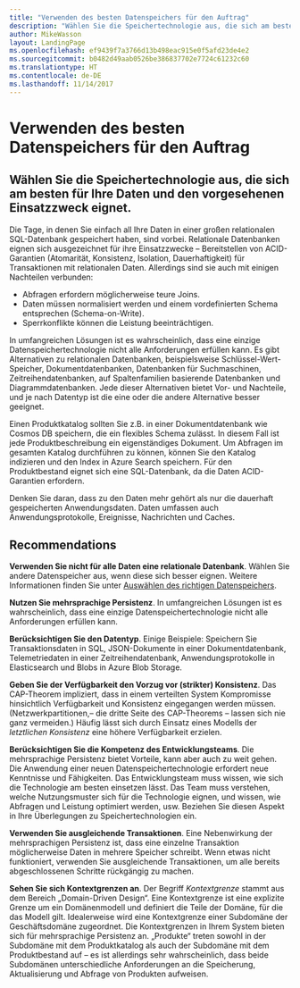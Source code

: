 ```yaml
---
title: "Verwenden des besten Datenspeichers für den Auftrag"
description: "Wählen Sie die Speichertechnologie aus, die sich am besten für Ihre Daten und den vorgesehenen Einsatzzweck eignet."
author: MikeWasson
layout: LandingPage
ms.openlocfilehash: ef9439f7a3766d13b498eac915e0f5afd23de4e2
ms.sourcegitcommit: b0482d49aab0526be386837702e7724c61232c60
ms.translationtype: HT
ms.contentlocale: de-DE
ms.lasthandoff: 11/14/2017
---
```

# <a name="use-the-best-data-store-for-the-job"></a>Verwenden des besten Datenspeichers für den Auftrag

## <a name="pick-the-storage-technology-that-is-the-best-fit-for-your-data-and-how-it-will-be-used"></a>Wählen Sie die Speichertechnologie aus, die sich am besten für Ihre Daten und den vorgesehenen Einsatzzweck eignet.

Die Tage, in denen Sie einfach all Ihre Daten in einer großen relationalen SQL-Datenbank gespeichert haben, sind vorbei. Relationale Datenbanken eignen sich ausgezeichnet für ihre Einsatzzwecke – Bereitstellen von ACID-Garantien (Atomarität, Konsistenz, Isolation, Dauerhaftigkeit) für Transaktionen mit relationalen Daten. Allerdings sind sie auch mit einigen Nachteilen verbunden:

- Abfragen erfordern möglicherweise teure Joins.
- Daten müssen normalisiert werden und einem vordefinierten Schema entsprechen (Schema-on-Write).
- Sperrkonflikte können die Leistung beeinträchtigen.

In umfangreichen Lösungen ist es wahrscheinlich, dass eine einzige Datenspeichertechnologie nicht alle Anforderungen erfüllen kann. Es gibt Alternativen zu relationalen Datenbanken, beispielsweise Schlüssel-Wert-Speicher, Dokumentdatenbanken, Datenbanken für Suchmaschinen, Zeitreihendatenbanken, auf Spaltenfamilien basierende Datenbanken und Diagrammdatenbanken. Jede dieser Alternativen bietet Vor- und Nachteile, und je nach Datentyp ist die eine oder die andere Alternative besser geeignet. 

Einen Produktkatalog sollten Sie z.B. in einer Dokumentdatenbank wie Cosmos DB speichern, die ein flexibles Schema zulässt. In diesem Fall ist jede Produktbeschreibung ein eigenständiges Dokument. Um Abfragen im gesamten Katalog durchführen zu können, können Sie den Katalog indizieren und den Index in Azure Search speichern. Für den Produktbestand eignet sich eine SQL-Datenbank, da die Daten ACID-Garantien erfordern.

Denken Sie daran, dass zu den Daten mehr gehört als nur die dauerhaft gespeicherten Anwendungsdaten. Daten umfassen auch Anwendungsprotokolle, Ereignisse, Nachrichten und Caches.

## <a name="recommendations"></a>Recommendations

**Verwenden Sie nicht für alle Daten eine relationale Datenbank**. Wählen Sie andere Datenspeicher aus, wenn diese sich besser eignen. Weitere Informationen finden Sie unter [Auswählen des richtigen Datenspeichers][data-store-overview].

**Nutzen Sie mehrsprachige Persistenz**. In umfangreichen Lösungen ist es wahrscheinlich, dass eine einzige Datenspeichertechnologie nicht alle Anforderungen erfüllen kann. 

**Berücksichtigen Sie den Datentyp**. Einige Beispiele: Speichern Sie Transaktionsdaten in SQL, JSON-Dokumente in einer Dokumentdatenbank, Telemetriedaten in einer Zeitreihendatenbank, Anwendungsprotokolle in Elasticsearch und Blobs in Azure Blob Storage.

**Geben Sie der Verfügbarkeit den Vorzug vor (strikter) Konsistenz**. Das CAP-Theorem impliziert, dass in einem verteilten System Kompromisse hinsichtlich Verfügbarkeit und Konsistenz eingegangen werden müssen. (Netzwerkpartitionen,– die dritte Seite des CAP-Theorems – lassen sich nie ganz vermeiden.) Häufig lässt sich durch Einsatz eines Modells der *letztlichen Konsistenz* eine höhere Verfügbarkeit erzielen. 

**Berücksichtigen Sie die Kompetenz des Entwicklungsteams**. Die mehrsprachige Persistenz bietet Vorteile, kann aber auch zu weit gehen. Die Anwendung einer neuen Datenspeichertechnologie erfordert neue Kenntnisse und Fähigkeiten. Das Entwicklungsteam muss wissen, wie sich die Technologie am besten einsetzen lässt. Das Team muss verstehen, welche Nutzungsmuster sich für die Technologie eignen, und wissen, wie Abfragen und Leistung optimiert werden, usw. Beziehen Sie diesen Aspekt in Ihre Überlegungen zu Speichertechnologien ein. 

**Verwenden Sie ausgleichende Transaktionen**. Eine Nebenwirkung der mehrsprachigen Persistenz ist, dass eine einzelne Transaktion möglicherweise Daten in mehrere Speicher schreibt. Wenn etwas nicht funktioniert, verwenden Sie ausgleichende Transaktionen, um alle bereits abgeschlossenen Schritte rückgängig zu machen.

**Sehen Sie sich Kontextgrenzen an**. Der Begriff *Kontextgrenze* stammt aus dem Bereich „Domain-Driven Design“. Eine Kontextgrenze ist eine explizite Grenze um ein Domänenmodell und definiert die Teile der Domäne, für die das Modell gilt. Idealerweise wird eine Kontextgrenze einer Subdomäne der Geschäftsdomäne zugeordnet. Die Kontextgrenzen in Ihrem System bieten sich für mehrsprachige Persistenz an. „Produkte“ treten sowohl in der Subdomäne mit dem Produktkatalog als auch der Subdomäne mit dem Produktbestand auf – es ist allerdings sehr wahrscheinlich, dass beide Subdomänen unterschiedliche Anforderungen an die Speicherung, Aktualisierung und Abfrage von Produkten aufweisen.

[data-store-overview]: ../technology-choices/data-store-overview.md